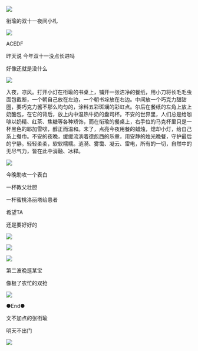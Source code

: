 ![](./images/img_001.jpeg)

衔瑜的双十一夜间小札

![](./images/img_002.jpeg)

ACEDF

昨天说 今年双十一没点长进吗

好像还就是没什么

![](./images/img_003.jpeg)

入夜，凉风。打开小灯在衔瑜的书桌上，铺开一张洁净的餐纸，用小刀将长毛毛虫面包截断，一个朝自己放在左边，一个朝书垛放在右边。中间放一个巧克力甜甜圈，要巧克力酱不那么均匀的，涂料五彩斑斓的彩虹点。尔后在餐纸的左角上放上奶酪包，在它的背后，放上内中温热牛奶的盎司杯。不安的世界里，人们总是给咖啡以奶精、红茶、焦糖等各种矫饰，而在衔瑜的餐桌上，右手位的马克杯里只是一杯黑色的耶加雪啡，醇正而温和。末了，点亮今夜用餐的蜡烛，熄却小灯，给自己系上餐巾。不安的夜晚，缓缓流淌着德彪西的乐章，用安静的烛光晚餐，守护最后的宁静。轻轻柔柔，软软糯糯。涟漪、雾霭、凝云、雷电，所有的一切，自然中的无尽气力，皆在此中消融、冰释。

![](./images/img_004.jpeg)

今晚助攻一个表白

一杯教父壮胆

一杯蜜桃洛丽塔给患者

希望TA

还是要好好的

![](./images/img_005.jpeg)

![](./images/img_006.jpeg)

![](./images/img_007.jpeg)

第二波晚逛某宝

像极了农忙的双抢

![](./images/img_008.jpeg)

●End●

文不加点的张衔瑜

明天不出门

![](./images/img_009.jpeg)

